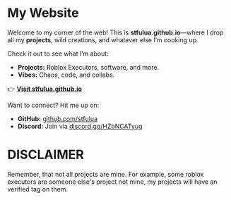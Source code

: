 # My Website  
Welcome to my corner of the web! This is **stfulua.github.io**—where I drop all my **projects**, wild creations, and whatever else I’m cooking up.  

Check it out to see what I’m about:  
- **Projects:** Roblox Executors, software, and more.  
- **Vibes:** Chaos, code, and collabs.  

👉 **[Visit stfulua.github.io](https://stfulua.github.io)**  

Want to connect? Hit me up on:  
- **GitHub:** [github.com/stfulua](https://github.com/stfulua)  
- **Discord:** Join via [discord.gg/HZbNCATyug](https://discord.gg/HZbNCATyug)

# DISCLAIMER
Remember, that not all projects are mine. For example, some roblox executors are someone else's project not mine, my projects will have an verified tag on them.
